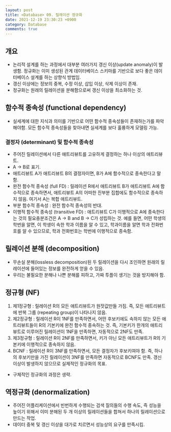 ```yaml
---
layout: post
title: <Database> 09. 릴레이션 정규화
date: 2021-12-19 23:30:23 +0900
category: Database
comments: true
---
```


## 개요

- 논리적 설계를 하는 과정에서 대부분 여러가지 갱신 이상(update anomaly)이 발생함. 정규화는 이미 생성된 관계 데이터베이스 스키마를 기반으로 보다 좋은 데이터베이스 설계를 하는 상향식 방법임.
- 갱신 이상에는 정보의 중복, 수정 이상, 삽입 이상, 삭제 이상이 존재.
- 정규화는 원래의 릴레이션을 분해함으로써 갱신 이상을 최소화하는 것. 

## 함수적 종속성 (functional dependency) 

- 실세계에 대한 지식과 의미를 기반으로 어떤 함수적 종속성들이 존재하는가를 파악해야함. 모든 함수적 종속성들을 찾아내면 실세계를 보다 훌륭하게 모델링 가능. 

### 결정자 (determinant) 및 함수적 종속성 

- 주어진 릴레이션에서 다른 애트리뷰트를 고유하게 결정하는 하나 이상의 애트리뷰트.
- A -> B로 표기.
- 애트리뷰트 A가 애트리뷰트 B의 결정자이면, B가 A에 함수적으로 종속한다고 말함.
- 완전 함수적 종속성 (full FD) : 릴레이션 R에서 애트리뷰트 B가 애트리뷰트 A에 함수적으로 종속하면서, 애트리뷰트 A의 어떠한 진부분 집합에도 함수적으로 종속하지 않음. 여기서 A는 복합 애트리뷰트.
- 부분 함수적 종속성 : 완전 함수적 종속성의 반대.
- 이행적 함수적 종속성 (transitive FD) : 애트리뷰트 C가 이행적으로 A에 종속한다는 것의 필요충분조건은 A -> B and B -> C가 성립하는 것. 예를 들면, 어떤 학생의 학번을 알면, 이 학생이 속한 학과 이름을 알 수 있고, 학과이름을 알면 학과 전화번호를 알 수 있으므로, 학과 전화번호는 학번에 이행적으로 종속함. 

## 릴레이션 분해 (decomposition) 

- 무손실 분해(lossless decomposition)된 두 릴레이션을 다시 조인하면 원래의 릴레이션에 들어있는 정보를 완전하게 얻을 수 있음.
- 우리는 불필요한 분해나 나쁜 분해를 피하고, 가짜 투플이 생기는 것을 방지해야 함. 

## 정규형 (NF) 

1. 제1정규형 : 릴레이션 R의 모든 애트리뷰트가 원잣값만들 가짐. 즉, 모든 애트리뷰트에 반복 그룹 (repeating group)이 나타나지 않음.
2. 제2정규형 : 릴레이션 R이 1NF를 만족하면서, 어떤 후보키에도 속하지 않는 모든 애트리뷰트들이 R의 기본키에 완전 함수적 종속하는 것. 즉, 기본키가 한개의 애트리뷰트로 이루어진 릴레이션이 1NF을 만족하면, 자동적으로 2NF도 만족.
3. 제3정규형 : 릴레이션 R이 2NF를 만족하면서, 키가 아닌 모든 애트리뷰트가 R의 기본키에 이행적으로 종속하지 않음.
4. BCNF : 릴레이션 R이 3NF를 만족하면서, 모든 결정자가 후보키여야 함. 즉, 하나의 후보키만을 가진 릴레이션이 3NF를 만족하면 자동적으로 BCNF도 만족. 갱신 이상이 발생하지 않으므로 실제적인 정규화의 목표. 

- 구체적인 정규화의 과정은 생략. 

## 역정규화 (denormalization) 

- 주어진 어플리케이션에서 빈번하게 수행되는 검색 질의들의 수행 속도, 즉 성능을 높이기 위해서 이미 분해된 두 개 이상의 릴레이션들을 합쳐서 하나의 릴레이션으로 만드는 작업.
- 데이터 중복 및 갱신 이상을 대가로 치르면서 성능상의 요구를 만족시킴.